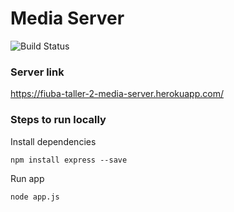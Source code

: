 # Media Server 

![Build Status](https://travis-ci.com/AlejandroDaneri/fiuba-taller-2-media-server.svg?token=ava9qCpd7PfZyx79S5y4&branch=master)

### Server link

https://fiuba-taller-2-media-server.herokuapp.com/

### Steps to run locally

Install dependencies

`npm install express --save` 

Run app

`node app.js`